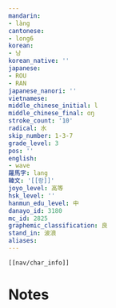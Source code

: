 ```yaml
---
mandarin:
- làng
cantonese:
- long6
korean:
- 낭
korean_native: ''
japanese:
- ROU
- RAN
japanese_nanori: ''
vietnamese:
middle_chinese_initial: l
middle_chinese_final: ɑŋ
stroke_count: '10'
radical: 水
skip_number: 1-3-7
grade_level: 3
pos: ''
english:
- wave
羅馬字: lang
韓文: '[[랑]]'
joyo_level: 高等
hsk_level: ''
hanmun_edu_level: 中
danayo_id: 3180
mc_id: 2825
graphemic_classification: 良
stand_in: 波浪
aliases:
---
```

```meta-bind-embed
[[nav/char_info]]
```

# Notes
